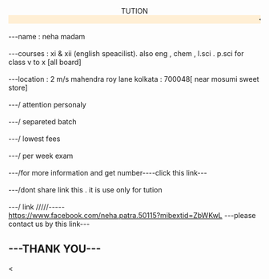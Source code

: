 <html>
<body>
<center><haed>TUTION</head>
</body></center>
<marquee behavior="slide" direction="right to left" bgcolor="ffefd5"><fontface="align" size=6> <>INFINITY STUDY CENTER<></font></marquee><br><br>
<fontface="align" size=6> ---name : neha madam</font>
<br><br><fontface="align" size=6> ---courses : xi & xii (english speacilist). also eng , chem , l.sci . p.sci for class v to x [all board]</font>
<br><br><fontface="align" size=6> ---location : 2 m/s mahendra roy lane kolkata : 700048[ near mosumi sweet store]
</font>
<br><br><fontface="align" size=6> ---/  attention personaly</font>
<br><br><fontface="align" size=6> ---/ separeted batch</font>
<br><br><fontface="align" size=6> ---/ lowest fees</font>
<br><br><fontface="align" size=6> ---/ per week exam</font>
 <br><br><fontface="align" size=6> ---/for more information and get number----click this link---</font>
<br><br><fontface="align" size=6> ---/dont share link this . it is use only for tution</font>
<br><br><fontface="align" size=6> ---/ link /////-----</font><br>
<a href="https:"//www.facebook.com/neha.patra.50115?mibextid=ZbWKwL">https://www.facebook.com/neha.patra.50115?mibextid=ZbWKwL</a>
<fontface="align" size=6> ---please contact us by this link---</font><h2>---THANK YOU---</h2>

<
